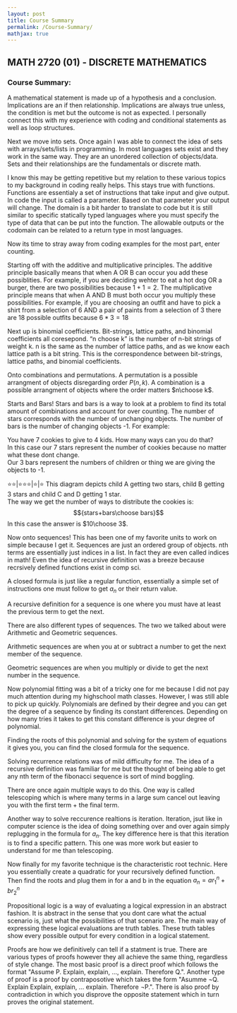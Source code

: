 ```yaml
---
layout: post
title: Course Summary
permalink: /Course-Summary/
mathjax: true
---
```


## MATH 2720 (01) - DISCRETE MATHEMATICS

### Course Summary:

A mathematical statement is made up of a hypothesis and a conclusion. Implications are an if then relationship. Implications are always true unless, the condition is met but the outcome is not as expected. I personally connect this with my experience with coding and conditional statements as well as loop structures.

Next we move into sets. Once again I was able to connect the idea of sets with arrays/sets/lists in programming. In most languages sets exist and they work in the same way. They are an unordered collection of objects/data. Sets and their relationships are the fundamentals or discrete math.

I know this may be getting repetitive but my relation to these various topics to my background in coding really helps. This stays true with functions. Functions are essentialy a set of instructions that take input and give output. In code the input is called a parameter. Based on that parameter your output will change. The domain is a bit harder to translate to code but it is still similar to specific statically typed languages where you must specify the type of data that can be put into the function. The allowable outputs or the codomain can be related to a return type in most languages.

Now its time to stray away from coding examples for the most part, enter counting.

Starting off with the additive and multiplicative principles. The additive principle basically means that when A OR B can occur you add these possiblities. For example, if you are deciding wehter to eat a hot dog OR a burger, there are two possibilities because $1+1=2$. The multiplicative principle means that when A AND B must both occur you multiply these possibilities. For example, if you are choosing an outfit and have to pick a shirt from a selection of 6 AND a pair of paints from a selection of 3 there are 18 possible outfits because $6*3 = 18$

Next up is binomial coefficients.
Bit-strings, lattice paths, and binomial coefficients all coresepond.
“n choose k” is the number of n-bit strings of weight k. n is the same as the number of lattice paths, and as we know each lattice path is a bit string. This is the correspondence between bit-strings, lattice paths, and binomial coefficients.

Onto combinations and permutations. A permutation is a possible arrangment of objects disregarding order $P(n,k)$. A combination is a possible arrangment of objects where the order matters $n\choose k$.

Starts and Bars!
Stars and bars is a way to look at a problem to find its total amount of combinations and account for over counting. The number of stars corresponds with the number of unchanging objects. The number of bars is the number of changing objects -1. For example:

You have 7 cookies to give to 4 kids. How many ways can you do that? \
In this case our 7 stars represent the number of cookies because no matter what these dont change. \
Our 3 bars represent the numbers of children or thing we are giving the objects to -1.

⭐⭐|⭐⭐⭐|⭐|⭐
This diagram depicts child A getting two stars, child B getting 3 stars and child C and D getting 1 star. \
The way we get the number of ways to distribute the cookies is: $${stars+bars\choose bars}$$ In this case the answer is $10\choose 3$.

Now onto sequences! This has been one of my favorite units to work on simple because I get it. Sequences are just an ordered group of objects. nth terms are essentially just indices in a list. In fact they are even called indices in math! Even the idea of recursive definition was a breeze because recrsively defined functions exist in comp sci.

A closed formula is just like a regular function, essentially a simple set of instructions one must follow to get $a_n$ or their return value.

A recursive definition for a sequence is one where you must have at least the previous term to get the next.

There are also different types of sequences. The two we talked about were Arithmetic and Geometric sequences.

Arithmetic sequences are when you at or subtract a number to get the next member of the sequence.

Geometric sequences are when you multiply or divide to get the next number in the sequence.

Now polynomial fitting was a bit of a tricky one for me because I did not pay much attention during my highschool math classes. However, I was still able to pick up quickly. Polynomials are defined by their degree and you can get the degree of a sequence by finding its constant differences. Depending on how many tries it takes to get this constant difference is your degree of polynomial.

Finding the roots of this polynomial and solving for the system of equations it gives you, you can find the closed formula for the sequence.

Solving recurrence relations was of mild difficulty for me. The idea of a recursive definition was familiar for me but the thought of being able to get any nth term of the fibonacci sequence is sort of mind boggling.

There are once again multiple ways to do this. One way is called telescoping which is where many terms in a large sum cancel out leaving you with the first term + the final term.

Another way to solve reccurence realtions is iteration. Iteration, jsut like in computer science is the idea of doing something over and over again simply replugging in the formula for $a_n$. The key difference here is that this iteration is to find a specific pattern. This one was more work but easier to understand for me than telescoping.

Now finally for my favorite technique is the characteristic root technic. Here you essentially create a quadratic for your recursively defined function. Then find the roots and plug them in for a and b in the equation $a_n = ar^{n}_1 + br^{n}_2$

Propositional logic is a way of evaluating a logical expression in an abstract fashion. It is abstract in the sense that you dont care what the actual scenario is, just what the possibilities of that scenario are. The main way of expressing these logical evaluations are truth tables. These truth tables show every possible output for every condition in a logical statement.

Proofs are how we definitively can tell if a statment is true. There are various types of proofs however they all achieve the same thing, regardless of style change. The most basic proof is a direct proof which follows the format "Assume P. Explain, explain, …, explain. Therefore Q.". Another type of proof is a proof by contraposotive which takes the form "Asumme ¬Q. Explain Explain, explain, … explain. Therefore ¬P.". There is also proof by contradiction in which you disprove the opposite statement which in turn proves the original statement.
